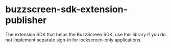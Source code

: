 # buzzscreen-sdk-extension-publisher
The extension SDK that helps the BuzzScreen SDK, use this library if you do not implement separate sign-in for lockscreen-only applications.
